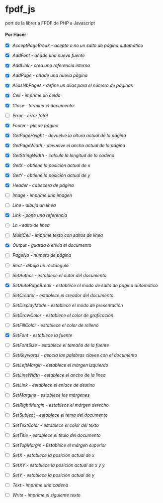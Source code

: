 # fpdf_js
port de la libreria FPDF de PHP a Javascript

#### **Por Hacer**
- [x] *AcceptPageBreak - acepta o no un salto de página automático*
- [x] *AddFont - añade una nueva fuente*
- [x] *AddLink - crea una referencia interna*
- [x] *AddPage - añade una nueva página*
- [x] *AliasNbPages - define un alias para el número de páginas*
- [x] *Cell - imprime un celda*
- [x] *Close - termina el documento*
- [ ] *Error - error fatal*
- [x] *Footer - pie de página*
- [x] *GetPageHeight - devuelve la altura actual de la página*
- [x] *GetPageWidth - devuelve el ancho actual de la página*
- [x] *GetStringWidth - calcula la longitud de la cadena*
- [x] *GetX - obtiene la posición actual de x*
- [x] *GetY - obtiene la posición actual de y*
- [x] *Header - cabecera de página*
- [ ] *Image - imprime una imagen*
- [ ] *Line - dibuja un línea*
- [x] *Link - pone una referencia*
- [ ] *Ln - salto de línea*
- [ ] *MultiCell - imprime texto con saltos de línea*
- [x] *Output - guarda o envía el documento*
- [ ] *PageNo - número de página*
- [ ] *Rect - dibuja un rectangulo*
- [ ] *SetAuthor - establece el autor del documento*
- [x] *SetAutoPageBreak - establece el modo de salto de pagina automático*
- [ ] *SetCreator - establece el creador del documento*
- [ ] *SetDisplayMode - establece el modo de presentación*
- [ ] *SetDrawColor - establece el color de graficación*
- [ ] *SetFillColor - establece el color de relleno*
- [x] *SetFont - establece la fuente*
- [ ] *SetFontSize - establece el tamaño de la fuente*
- [ ] *SetKeywords - asocia las palabras claves con el documento*
- [ ] *SetLeftMargin - establece el márgen izquierdo*
- [ ] *SetLineWidth - establece el ancho de la línea*
- [ ] *SetLink - establece el enlace de destino*
- [ ] *SetMargins - establece los márgenes*
- [ ] *SetRightMargin - establece el márgen derecho*
- [ ] *SetSubject - establece el tema del documento*
- [ ] *SetTextColor - establece el color del texto*
- [ ] *SetTitle - establece el título del documento*
- [ ] *SetTopMargin - Establece el márgen superior*
- [ ] *SetX - establece la posición actual de x*
- [ ] *SetXY - establece la posición actual de x y y*
- [ ] *SetY - establece la posición actual de y*
- [ ] *Text - imprime una cadena*
- [ ] *Write - imprime el siguiente texto*



